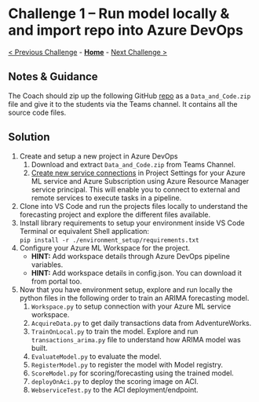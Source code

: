 # Challenge 1 – Run model locally & and import repo into Azure DevOps

[< Previous Challenge](./Solution-00.md) - **[Home](./README.md)** - [Next Challenge >](./Solution-02.md)

## Notes & Guidance

The Coach should zip up the following GitHub [repo](https://github.com/microsoft-us-ocp-ai/DemandForecasting) as a `Data_and_Code.zip` file and give it to the students via the Teams channel. It contains all the source code files.

## Solution

1.  Create and setup a new project in Azure DevOps
    1.  Download and extract `Data_and_Code.zip` from Teams Channel.
    1.  [Create new service connections](https://docs.microsoft.com/en-us/azure/devops/pipelines/library/service-endpoints?view=azure-devops&tabs=yaml) in Project Settings for your Azure ML service and Azure Subscription using Azure Resource Manager service principal. This will enable you to connect to external and remote services to execute tasks in a pipeline.     
1.  Clone into VS Code and run the projects files locally to understand the forecasting project and explore the different files available.
1.  Install library requirements to setup your environment inside VS Code Terminal or equivalent Shell application:  
    `pip install -r ./environment_setup/requirements.txt`
1.  Configure your Azure ML Workspace for the project.
    - **HINT:** Add workspace details through Azure DevOps pipeline variables.
    - **HINT:** Add workspace details in config.json. You can download it from portal too.
1.  Now that you have environment setup, explore and run locally the python files in the following order to train an ARIMA forecasting model.
    1.  `Workspace.py` to setup connection with your Azure ML service workspace.
    1.  `AcquireData.py` to get daily transactions data from AdventureWorks.
    1.  `TrainOnLocal.py` to train the model. Explore and run `transactions_arima.py` file to understand how ARIMA model was built.
    1.  `EvaluateModel.py` to evaluate the model.
    1.  `RegisterModel.py` to register the model with Model registry.
    1.  `ScoreModel.py` for scoring/forecasting using the trained model.
    1.  `deployOnAci.py` to deploy the scoring image on ACI.
    1.  `WebserviceTest.py` to the ACI deployment/endpoint.
    
